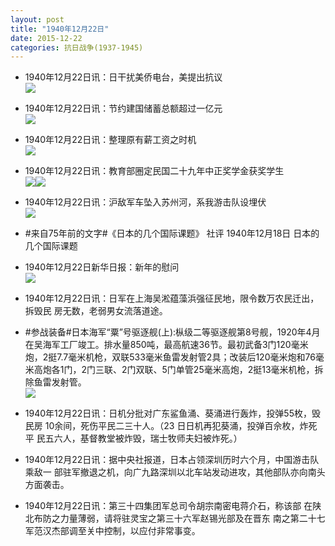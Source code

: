 ```yaml
---
layout: post
title: "1940年12月22日"
date: 2015-12-22
categories: 抗日战争(1937-1945)
---
```


<meta name="referrer" content="no-referrer" />

- 1940年12月22日讯：日干扰美侨电台，美提出抗议 <br/><img src="https://ww4.sinaimg.cn/large/aca367d8jw1ez8uss94zmj20hj0hedjo.jpg" />

- 1940年12月22日讯：节约建国储蓄总额超过一亿元 <br/><img src="https://ww3.sinaimg.cn/large/aca367d8jw1ez8t2mci1yj209p06xwfl.jpg" />

- 1940年12月22日讯：整理原有薪工资之时机 <br/><img src="https://ww1.sinaimg.cn/large/aca367d8jw1ez8rbyw1ymj20pr0yk1e4.jpg" />

- 1940年12月22日讯：教育部圈定民国二十九年中正奖学金获奖学生 <br/><img src="https://ww1.sinaimg.cn/large/aca367d8jw1ez8pm2crthj20js05ojsh.jpg" /><img src="https://ww2.sinaimg.cn/large/aca367d8jw1ez8pm2fkzoj203i064glr.jpg" />

- 1940年12月22日讯：沪敌军车坠入苏州河，系我游击队设埋伏 <br/><img src="https://ww4.sinaimg.cn/large/aca367d8jw1ez8ke5hfasj209f0bi0tr.jpg" />

- #来自75年前的文字#《日本的几个国际课题》 社评 1940年12月18日 日本的几个国际课题 

- 1940年12月22日新华日报：新年的慰问 <br/><img src="https://ww4.sinaimg.cn/large/aca367d8jw1ez8bqg71pvj21240i3wlo.jpg" />

- 1940年12月22日讯：日军在上海吴淞蕴藻浜强征民地，限令数万农民迁出，拆毁民 房无数，老弱男女流落道途。 

- #参战装备#日本海军“粟”号驱逐舰(上):枞级二等驱逐舰第8号舰，1920年4月在吴海军工厂竣工。排水量850吨，最高航速36节。最初武备3门120毫米炮，2挺7.7毫米机枪，双联533毫米鱼雷发射管2具；改装后120毫米炮和76毫米高炮各1门，2门三联、2门双联、5门单管25毫米高炮，2挺13毫米机枪，拆除鱼雷发射管。 <br/><img src="https://ww2.sinaimg.cn/large/aca367d8jw1ez87e3dwgvj208w02wglp.jpg" />

- 1940年12月22日讯：日机分批对广东鲨鱼涌、葵涌进行轰炸，投弹55枚，毁民房 10余间，死伤平民二三十人。（23 日日机再犯葵涌，投弹百佘枚，炸死平 民五六人，基督教堂被炸毁，瑞士牧师夫妇被炸死。） 

- 1940年12月22日讯：据中央社报道，日本占领深圳历时六个月，中国游击队乘敌一 部驻军撤退之机，向广九路深圳以北车站发动进攻，其他部队亦向南头 方面袭击。 

- 1940年12月22日讯：第三十四集团军总司令胡宗南密电蒋介石，称该部 在陕北布防之力量薄弱，请将驻灵宝之第三十六军赵锡光部及在晋东 南之第二十七军范汉杰部调至关中控制，以应付非常事变。 

